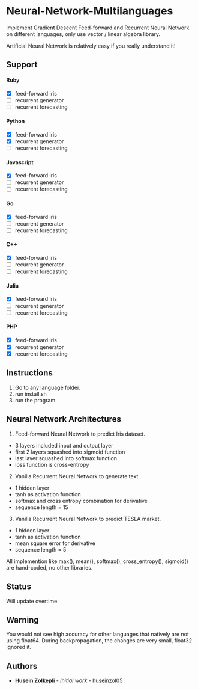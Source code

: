 # Neural-Network-Multilanguages
implement Gradient Descent Feed-forward and Recurrent Neural Network on different languages, only use vector / linear algebra library.

Artificial Neural Network is relatively easy if you really understand it!

## Support

#### Ruby
  - [x] feed-forward iris
  - [ ] recurrent generator
  - [ ] recurrent forecasting

#### Python
  - [x] feed-forward iris
  - [x] recurrent generator
  - [ ] recurrent forecasting

#### Javascript
  - [x] feed-forward iris
  - [ ] recurrent generator
  - [ ] recurrent forecasting

#### Go
  - [x] feed-forward iris
  - [ ] recurrent generator
  - [ ] recurrent forecasting

#### C++
  - [x] feed-forward iris
  - [ ] recurrent generator
  - [ ] recurrent forecasting

#### Julia
  - [x] feed-forward iris
  - [ ] recurrent generator
  - [ ] recurrent forecasting

#### PHP
  - [x] feed-forward iris
  - [x] recurrent generator
  - [x] recurrent forecasting

## Instructions

1. Go to any language folder.
2. run install.sh
3. run the program.

## Neural Network Architectures

1. Feed-forward Neural Network to predict Iris dataset.
  * 3 layers included input and output layer
  * first 2 layers squashed into sigmoid function
  * last layer squashed into softmax function
  * loss function is cross-entropy

2. Vanilla Recurrent Neural Network to generate text.
  * 1 hidden layer
  * tanh as activation function
  * softmax and cross entropy combination for derivative
  * sequence length = 15

3. Vanilla Recurrent Neural Network to predict TESLA market.
  * 1 hidden layer
  * tanh as activation function
  * mean square error for derivative
  * sequence length = 5

All implemention like max(), mean(), softmax(), cross_entropy(), sigmoid() are hand-coded, no other libraries.

## Status

Will update overtime.

## Warning

You would not see high accuracy for other languages that natively are not using float64. During backpropagation, the changes are very small, float32 ignored it.

## Authors

* **Husein Zolkepli** - *Initial work* - [huseinzol05](https://github.com/huseinzol05)

